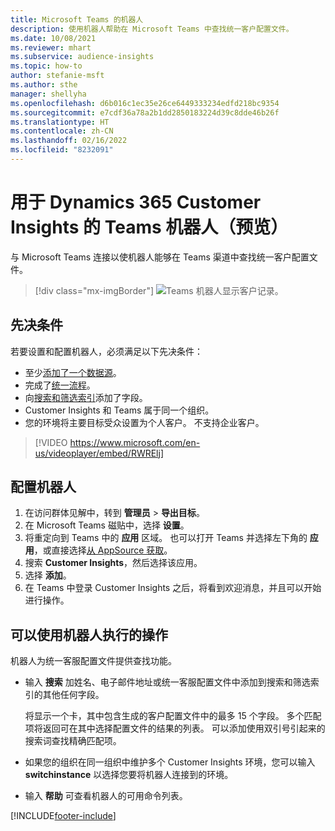 ```yaml
---
title: Microsoft Teams 的机器人
description: 使用机器人帮助在 Microsoft Teams 中查找统一客户配置文件。
ms.date: 10/08/2021
ms.reviewer: mhart
ms.subservice: audience-insights
ms.topic: how-to
author: stefanie-msft
ms.author: sthe
manager: shellyha
ms.openlocfilehash: d6b016c1ec35e26ce6449333234edfd218bc9354
ms.sourcegitcommit: e7cdf36a78a2b1dd2850183224d39c8dde46b26f
ms.translationtype: HT
ms.contentlocale: zh-CN
ms.lasthandoff: 02/16/2022
ms.locfileid: "8232091"
---
```

# <a name="teams-bot-for-dynamics-365-customer-insights-preview"></a>用于 Dynamics 365 Customer Insights 的 Teams 机器人（预览）

与 Microsoft Teams 连接以使机器人能够在 Teams 渠道中查找统一客户配置文件。

> [!div class="mx-imgBorder"]
> ![Teams 机器人显示客户记录。](media/teams-bot.png "Teams 机器人显示客户记录")

## <a name="prerequisites"></a>先决条件

若要设置和配置机器人，必须满足以下先决条件：

- 至少[添加了一个数据源](data-sources.md)。
- 完成了[统一流程](data-unification.md)。
- 向[搜索和筛选索引](search-filter-index.md)添加了字段。
- Customer Insights 和 Teams 属于同一个组织。
- 您的环境将主要目标受众设置为个人客户。 不支持企业客户。


> [!VIDEO https://www.microsoft.com/en-us/videoplayer/embed/RWRElj]
## <a name="configure-the-bot"></a>配置机器人

1. 在访问群体见解中，转到 **管理员** > **导出目标**。
1. 在 Microsoft Teams 磁贴中，选择 **设置**。
1. 将重定向到 Teams 中的 **应用** 区域。 也可以打开 Teams 并选择左下角的 **应用**，或直接选择[从 AppSource 获取](https://go.microsoft.com/fwlink/?linkid=2124104)。
1. 搜索 **Customer Insights**，然后选择该应用。
1. 选择 **添加**。
1. 在 Teams 中登录 Customer Insights 之后，将看到欢迎消息，并且可以开始进行操作。

## <a name="things-you-can-do-with-the-bot"></a>可以使用机器人执行的操作

机器人为统一客服配置文件提供查找功能。

- 输入 **搜索** 加姓名、电子邮件地址或统一客服配置文件中添加到搜索和筛选索引的其他任何字段。

  将显示一个卡，其中包含生成的客户配置文件中的最多 15 个字段。 多个匹配项将返回可在其中选择配置文件的结果的列表。 可以添加使用双引号引起来的搜索词查找精确匹配项。

- 如果您的组织在同一组织中维护多个 Customer Insights 环境，您可以输入 **switchinstance** 以选择您要将机器人连接到的环境。

- 输入 **帮助** 可查看机器人的可用命令列表。  


[!INCLUDE[footer-include](../includes/footer-banner.md)]